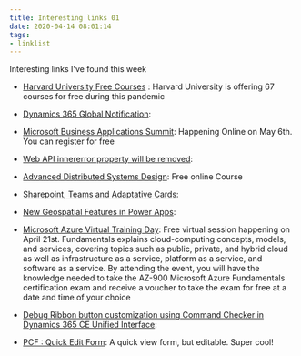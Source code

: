 ```yaml
---
title: Interesting links 01
date: 2020-04-14 08:01:14
tags:
- linklist
---
```


Interesting links I've found this week

- [Harvard University Free Courses](https://online-learning.harvard.edu/catalog?keywords=&paid%5B1%5D=1&max_price=&start_date_range%5Bmin%5D%5Bdate%5D=&start_date_range%5Bmax%5D%5Bdate%5D=) : Harvard University is offering 67 courses for free during this pandemic
- [Dynamics 365 Global Notification](https://arunpotti-wordpress-com.cdn.ampproject.org/c/s/arunpotti.wordpress.com/2020/04/09/global-notification-xrm-app-client-api-reference-in-preview-dynamics-365/amp/): 
- [Microsoft Business Applications Summit](https://www.microsoft.com/en-us/businessapplicationssummit?wt.mc_id=mbas_li_oo_msftdynamics365_msftdynamics365_home_digital-reg_apr): Happening Online on May 6th. You can register for free
- [Web API innererror property will be removed](https://powerapps.microsoft.com/en-us/blog/web-api-innererror-property-will-be-removed/): 
- [Advanced Distributed Systems Design](https://learn.particular.net/courses/adsd-online-free): Free online Course
- [Sharepoint, Teams and Adaptative Cards](https://ryanmaclean365.com/2020/04/03/selecting-a-specific-sharepoint-document-library-to-upload-dynamics-365-email-attachments-using-teams-adaptive-cards/?utm_campaign=Dynamics%20Weekly&utm_medium=email&utm_source=Revue%20newsletter): 
- [New Geospatial Features in Power Apps](https://powerapps.microsoft.com/en-us/blog/new-geospatial-features-in-power-apps/):
- [
Microsoft Azure Virtual Training Day](https://info.microsoft.com/CE-AzureINFRA-WBNR-FY20-04Apr-21-MicrosoftAzureVirtualTrainingDayFundamentalsMaster-SRDEM17525_LP01Registration-ForminBody.html): Free virtual session happening on April 21st. Fundamentals explains cloud-computing concepts, models, and services, covering topics such as public, private, and hybrid cloud as well as infrastructure as a service, platform as a service, and software as a service. By attending the event, you will have the knowledge needed to take the AZ-900 Microsoft Azure Fundamentals certification exam and receive a voucher to take the exam for free at a date and time of your choice

- [Debug Ribbon button customization using Command Checker in Dynamics 365 CE Unified Interface](https://d365demystified.com/2020/04/14/debug-ribbon-button-customization-using-command-checker-in-dynamics-365-ce-unified-interface/):

- [PCF : Quick Edit Form](https://stuffandtacos.azurewebsites.net/2020/04/15/pcf-quick-edit-form/): A quick view form, but editable. Super cool!